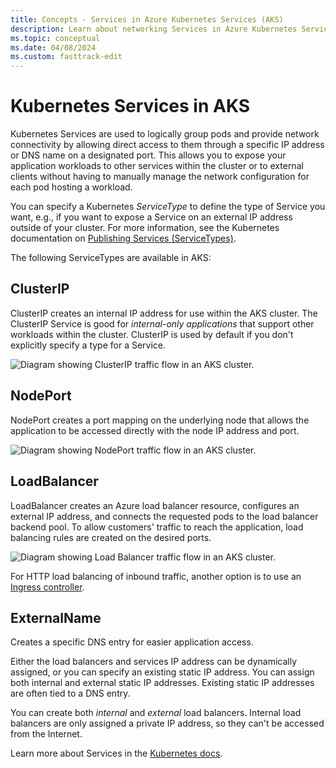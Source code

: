 ```yaml
---
title: Concepts - Services in Azure Kubernetes Services (AKS)
description: Learn about networking Services in Azure Kubernetes Service (AKS), including what services are in Kubernetes and what types of Services are available in AKS.
ms.topic: conceptual
ms.date: 04/08/2024
ms.custom: fasttrack-edit
---
```


# Kubernetes Services in AKS

Kubernetes Services are used to logically group pods and provide network connectivity by allowing direct access to them through a specific IP address or DNS name on a designated port. This allows you to expose your application workloads to other services within the cluster or to external clients without having to manually manage the network configuration for each pod hosting a workload.

You can specify a Kubernetes _ServiceType_ to define the type of Service you want, e.g., if you want to expose a Service on an external IP address outside of your cluster. For more information, see the Kubernetes documentation on [Publishing Services (ServiceTypes)][service-types].

The following ServiceTypes are available in AKS:

## ClusterIP
  
  ClusterIP creates an internal IP address for use within the AKS cluster. The ClusterIP Service is good for _internal-only applications_ that support other workloads within the cluster. ClusterIP is used by default if you don't explicitly specify a type for a Service.

  ![Diagram showing ClusterIP traffic flow in an AKS cluster.][aks-clusterip]

## NodePort

  NodePort creates a port mapping on the underlying node that allows the application to be accessed directly with the node IP address and port.

  ![Diagram showing NodePort traffic flow in an AKS cluster.][aks-nodeport]

## LoadBalancer

  LoadBalancer creates an Azure load balancer resource, configures an external IP address, and connects the requested pods to the load balancer backend pool. To allow customers' traffic to reach the application, load balancing rules are created on the desired ports.

  ![Diagram showing Load Balancer traffic flow in an AKS cluster.][aks-loadbalancer]

  For HTTP load balancing of inbound traffic, another option is to use an [Ingress controller][ingress-controllers].

## ExternalName

  Creates a specific DNS entry for easier application access.

Either the load balancers and services IP address can be dynamically assigned, or you can specify an existing static IP address. You can assign both internal and external static IP addresses. Existing static IP addresses are often tied to a DNS entry.

You can create both _internal_ and _external_ load balancers. Internal load balancers are only assigned a private IP address, so they can't be accessed from the Internet.

Learn more about Services in the [Kubernetes docs][k8s-service].

<!-- IMAGES -->
[aks-clusterip]: media/concepts-network/aks-clusterip.png
[aks-nodeport]: media/concepts-network/aks-nodeport.png
[aks-loadbalancer]: media/concepts-network/aks-loadbalancer.png

<!-- LINKS - External -->
[k8s-service]: https://kubernetes.io/docs/concepts/services-networking/service/
[service-types]: https://kubernetes.io/docs/concepts/services-networking/service/#publishing-services-service-types

<!-- LINKS - Internal -->
[ingress-controllers]:concepts-network-ingress.md#ingress-controllers
